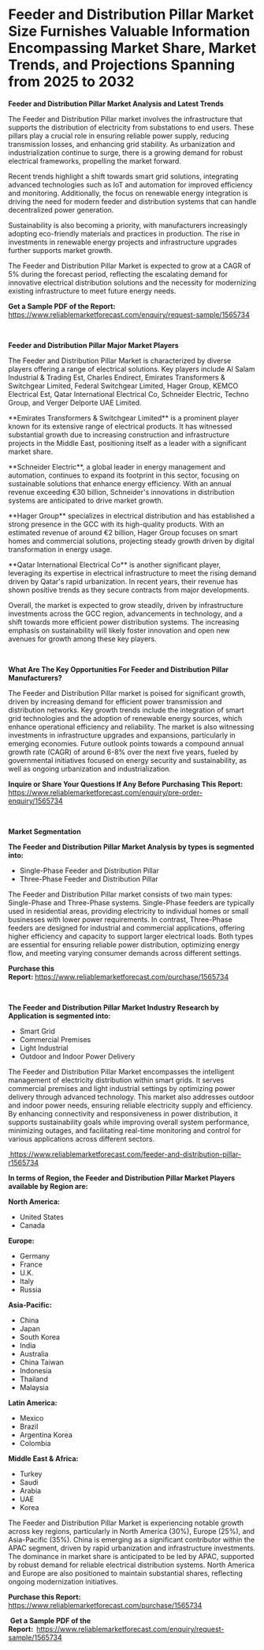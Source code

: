 <p><h1>Feeder and Distribution Pillar Market Size Furnishes Valuable Information Encompassing Market Share, Market Trends, and Projections Spanning from 2025 to 2032</h1></p><p><strong>Feeder and Distribution Pillar Market Analysis and Latest Trends</strong></p>
<p><p>The Feeder and Distribution Pillar market involves the infrastructure that supports the distribution of electricity from substations to end users. These pillars play a crucial role in ensuring reliable power supply, reducing transmission losses, and enhancing grid stability. As urbanization and industrialization continue to surge, there is a growing demand for robust electrical frameworks, propelling the market forward.</p><p>Recent trends highlight a shift towards smart grid solutions, integrating advanced technologies such as IoT and automation for improved efficiency and monitoring. Additionally, the focus on renewable energy integration is driving the need for modern feeder and distribution systems that can handle decentralized power generation.</p><p>Sustainability is also becoming a priority, with manufacturers increasingly adopting eco-friendly materials and practices in production. The rise in investments in renewable energy projects and infrastructure upgrades further supports market growth. </p><p>The Feeder and Distribution Pillar Market is expected to grow at a CAGR of 5% during the forecast period, reflecting the escalating demand for innovative electrical distribution solutions and the necessity for modernizing existing infrastructure to meet future energy needs.</p></p>
<p><strong>Get a Sample PDF of the Report:&nbsp;</strong> <a href="https://www.reliablemarketforecast.com/enquiry/request-sample/1565734?utm_campaign=1840&utm_medium=2&utm_source=Github&utm_content=ia&utm_term=16042025&utm_id=feeder-and-distribution-pillar">https://www.reliablemarketforecast.com/enquiry/request-sample/1565734</a></p>
<p>&nbsp;</p>
<p><strong>Feeder and Distribution Pillar Major Market Players</strong></p>
<p><p>The Feeder and Distribution Pillar Market is characterized by diverse players offering a range of electrical solutions. Key players include Al Salam Industrial & Trading Est, Charles Endirect, Emirates Transformers & Switchgear Limited, Federal Switchgear Limited, Hager Group, KEMCO Electrical Est, Qatar International Electrical Co, Schneider Electric, Techno Group, and Verger Delporte UAE Limited.</p><p>**Emirates Transformers & Switchgear Limited** is a prominent player known for its extensive range of electrical products. It has witnessed substantial growth due to increasing construction and infrastructure projects in the Middle East, positioning itself as a leader with a significant market share.</p><p>**Schneider Electric**, a global leader in energy management and automation, continues to expand its footprint in this sector, focusing on sustainable solutions that enhance energy efficiency. With an annual revenue exceeding €30 billion, Schneider's innovations in distribution systems are anticipated to drive market growth.</p><p>**Hager Group** specializes in electrical distribution and has established a strong presence in the GCC with its high-quality products. With an estimated revenue of around €2 billion, Hager Group focuses on smart homes and commercial solutions, projecting steady growth driven by digital transformation in energy usage.</p><p>**Qatar International Electrical Co** is another significant player, leveraging its expertise in electrical infrastructure to meet the rising demand driven by Qatar's rapid urbanization. In recent years, their revenue has shown positive trends as they secure contracts from major developments.</p><p>Overall, the market is expected to grow steadily, driven by infrastructure investments across the GCC region, advancements in technology, and a shift towards more efficient power distribution systems. The increasing emphasis on sustainability will likely foster innovation and open new avenues for growth among these key players.</p></p>
<p>&nbsp;</p>
<p><strong>What Are The Key Opportunities For Feeder and Distribution Pillar Manufacturers?</strong></p>
<p><p>The Feeder and Distribution Pillar market is poised for significant growth, driven by increasing demand for efficient power transmission and distribution networks. Key growth trends include the integration of smart grid technologies and the adoption of renewable energy sources, which enhance operational efficiency and reliability. The market is also witnessing investments in infrastructure upgrades and expansions, particularly in emerging economies. Future outlook points towards a compound annual growth rate (CAGR) of around 6-8% over the next five years, fueled by governmental initiatives focused on energy security and sustainability, as well as ongoing urbanization and industrialization.</p></p>
<p><strong>Inquire or Share Your Questions If Any Before Purchasing This Report:</strong> <a href="https://www.reliablemarketforecast.com/enquiry/pre-order-enquiry/1565734?utm_campaign=1840&utm_medium=2&utm_source=Github&utm_content=ia&utm_term=16042025&utm_id=feeder-and-distribution-pillar">https://www.reliablemarketforecast.com/enquiry/pre-order-enquiry/1565734</a></p>
<p>&nbsp;</p>
<p><strong>Market Segmentation</strong></p>
<p><strong>The Feeder and Distribution Pillar Market Analysis by types is segmented into:</strong></p>
<p><ul><li>Single-Phase Feeder and Distribution Pillar</li><li>Three-Phase Feeder and Distribution Pillar</li></ul></p>
<p><p>The Feeder and Distribution Pillar market consists of two main types: Single-Phase and Three-Phase systems. Single-Phase feeders are typically used in residential areas, providing electricity to individual homes or small businesses with lower power requirements. In contrast, Three-Phase feeders are designed for industrial and commercial applications, offering higher efficiency and capacity to support larger electrical loads. Both types are essential for ensuring reliable power distribution, optimizing energy flow, and meeting varying consumer demands across different settings.</p></p>
<p><strong>Purchase this Report:&nbsp;</strong><a href="https://www.reliablemarketforecast.com/purchase/1565734?utm_campaign=1840&utm_medium=2&utm_source=Github&utm_content=ia&utm_term=16042025&utm_id=feeder-and-distribution-pillar">https://www.reliablemarketforecast.com/purchase/1565734</a></p>
<p>&nbsp;</p>
<p><strong>The Feeder and Distribution Pillar Market Industry Research by Application is segmented into:</strong></p>
<p><ul><li>Smart Grid</li><li>Commercial Premises</li><li>Light Industrial</li><li>Outdoor and Indoor Power Delivery</li></ul></p>
<p><p>The Feeder and Distribution Pillar Market encompasses the intelligent management of electricity distribution within smart grids. It serves commercial premises and light industrial settings by optimizing power delivery through advanced technology. This market also addresses outdoor and indoor power needs, ensuring reliable electricity supply and efficiency. By enhancing connectivity and responsiveness in power distribution, it supports sustainability goals while improving overall system performance, minimizing outages, and facilitating real-time monitoring and control for various applications across different sectors.</p></p>
<p><a href="https://www.reliablemarketforecast.com/feeder-and-distribution-pillar-r1565734?utm_campaign=1840&utm_medium=2&utm_source=Github&utm_content=ia&utm_term=16042025&utm_id=feeder-and-distribution-pillar">&nbsp;https://www.reliablemarketforecast.com/feeder-and-distribution-pillar-r1565734</a></p>
<p><strong>In terms of Region, the Feeder and Distribution Pillar Market Players available by Region are:</strong></p>
<p>
    <p> <strong> North America: </strong>
        <ul>
            <li>United States</li>
            <li>Canada</li>
        </ul>
        </p> 
    <p> <strong> Europe: </strong>
        <ul>
            <li>Germany</li>
            <li>France</li>
            <li>U.K.</li>
            <li>Italy</li>
            <li>Russia</li>
        </ul>
        </p> 
    <p> <strong> Asia-Pacific: </strong>
        <ul>
            <li>China</li>
            <li>Japan</li>
            <li>South Korea</li>
            <li>India</li>
            <li>Australia</li>
            <li>China Taiwan</li>
            <li>Indonesia</li>
            <li>Thailand</li>
            <li>Malaysia</li>
        </ul>
        </p> 
    <p> <strong> Latin America: </strong>
        <ul>
            <li>Mexico</li>
            <li>Brazil</li>
            <li>Argentina Korea</li>
            <li>Colombia</li>
        </ul>
        </p> 
    <p> <strong> Middle East & Africa: </strong>
        <ul>
            <li>Turkey</li>
            <li>Saudi</li>
            <li>Arabia</li>
            <li>UAE</li>
            <li>Korea</li>
        </ul>
    </p>
    </p>
<p><p>The Feeder and Distribution Pillar Market is experiencing notable growth across key regions, particularly in North America (30%), Europe (25%), and Asia-Pacific (35%). China is emerging as a significant contributor within the APAC segment, driven by rapid urbanization and infrastructure investments. The dominance in market share is anticipated to be led by APAC, supported by robust demand for reliable electrical distribution systems. North America and Europe are also positioned to maintain substantial shares, reflecting ongoing modernization initiatives.</p></p>
<p><strong>Purchase this Report: </strong><a href="https://www.reliablemarketforecast.com/purchase/1565734?utm_campaign=1840&utm_medium=2&utm_source=Github&utm_content=ia&utm_term=16042025&utm_id=feeder-and-distribution-pillar">https://www.reliablemarketforecast.com/purchase/1565734</a></p>
<p>&nbsp;<strong>Get a Sample PDF of the Report:&nbsp;&nbsp;</strong><a href="https://www.reliablemarketforecast.com/enquiry/request-sample/1565734?utm_campaign=1840&utm_medium=2&utm_source=Github&utm_content=ia&utm_term=16042025&utm_id=feeder-and-distribution-pillar">https://www.reliablemarketforecast.com/enquiry/request-sample/1565734</a></p>
<p><strong></strong></p>
<p><p></p><p></p><p></p></p>